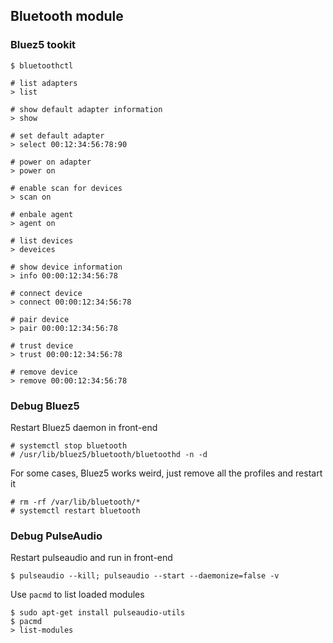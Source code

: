 ## Bluetooth module

### Bluez5 tookit

```
$ bluetoothctl

# list adapters
> list

# show default adapter information
> show

# set default adapter
> select 00:12:34:56:78:90

# power on adapter
> power on

# enable scan for devices
> scan on

# enbale agent
> agent on

# list devices
> deveices

# show device information
> info 00:00:12:34:56:78

# connect device
> connect 00:00:12:34:56:78

# pair device
> pair 00:00:12:34:56:78

# trust device
> trust 00:00:12:34:56:78

# remove device
> remove 00:00:12:34:56:78
```

### Debug Bluez5

Restart Bluez5 daemon in front-end
```
# systemctl stop bluetooth
# /usr/lib/bluez5/bluetooth/bluetoothd -n -d
```

For some cases, Bluez5 works weird, just remove all the profiles and
restart it
```
# rm -rf /var/lib/bluetooth/*
# systemctl restart bluetooth
```

### Debug PulseAudio

Restart pulseaudio and run in front-end
```
$ pulseaudio --kill; pulseaudio --start --daemonize=false -v
```

Use `pacmd` to list loaded modules
```
$ sudo apt-get install pulseaudio-utils
$ pacmd
> list-modules
```
